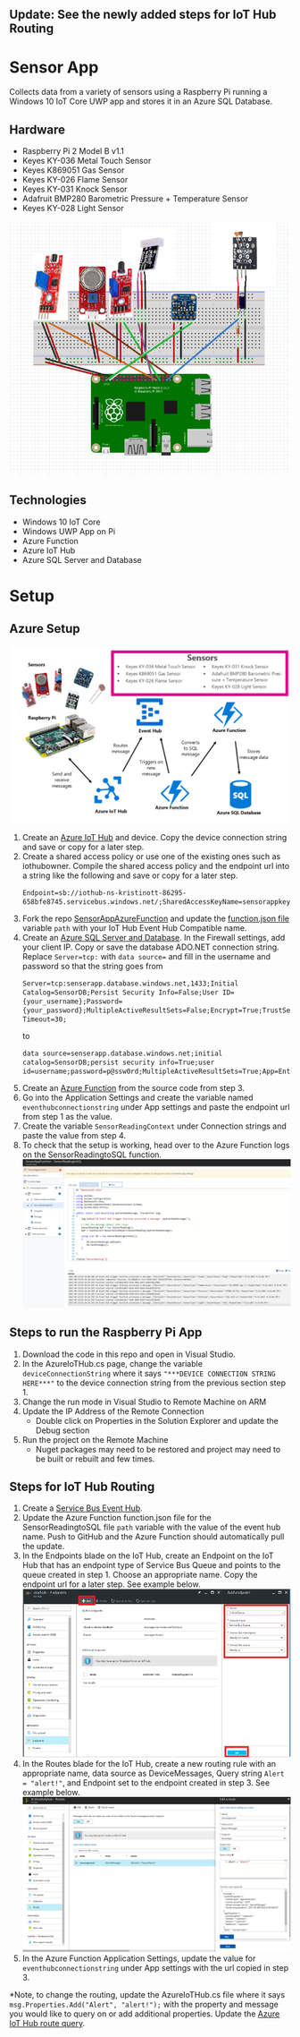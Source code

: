 ## **Update: See the newly added steps for IoT Hub Routing**

# Sensor App
Collects data from a variety of sensors using a Raspberry Pi running a Windows 10 IoT Core UWP app and stores it in an Azure SQL Database. 

## Hardware
- Raspberry Pi 2 Model B v1.1
- Keyes KY-036 Metal Touch Sensor
- Keyes K869051 Gas Sensor
- Keyes KY-026 Flame Sensor
- Keyes KY-031 Knock Sensor
- Adafruit BMP280 Barometric Pressure + Temperature Sensor
- Keyes KY-028 Light Sensor

![raspberry pi setup](images/raspberry-pi-setup.png)

## Technologies
- Windows 10 IoT Core
- Windows UWP App on Pi
- Azure Function
- Azure IoT Hub
- Azure SQL Server and Database

# Setup

## Azure Setup
![architecture](images/sensor-app-architecture.png)

1. Create an [Azure IoT Hub](https://docs.microsoft.com/en-us/azure/iot-hub/iot-hub-create-through-portal) and device. Copy the device connection string and save or copy for a later step.
2. Create a shared access policy or use one of the existing ones such as iothubowner. Compile the shared access policy and the endpoint url into a string like the following and save or copy for a later step.
    ```
    Endpoint=sb://iothub-ns-kristinott-86295-658bfe8745.servicebus.windows.net/;SharedAccessKeyName=sensorappkeyname;SharedAccessKey=superlongkey1234567901234567890=
    ```
3. Fork the repo [SensorAppAzureFunction](https://github.com/kottofy/SensorAppAzureFunction) 
and update the [function.json file](https://github.com/kottofy/SensorAppAzureFunction/blob/master/SensorReadingtoSQL/function.json) variable `path` with your IoT Hub Event Hub Compatible name.
4. Create an [Azure SQL Server and Database](https://docs.microsoft.com/en-us/azure/sql-database/sql-database-get-started-portal). In the Firewall settings, add your client IP. Copy or save the database ADO.NET connection string. Replace `Server=tcp:` with `data source=` and fill in the username and password so that the string goes from
    ```
    Server=tcp:senserapp.database.windows.net,1433;Initial Catalog=SensorDB;Persist Security Info=False;User ID={your_username};Password={your_password};MultipleActiveResultSets=False;Encrypt=True;TrustServerCertificate=False;Connection Timeout=30;
    ```
    to
     ```
    data source=senserapp.database.windows.net;initial catalog=SensorDB;persist security info=True;user id=username;password=p@ssw0rd;MultipleActiveResultSets=True;App=EntityFramework
    ```
5. Create an [Azure Function](https://docs.microsoft.com/en-us/azure/azure-functions/functions-continuous-deployment) from the source code from step 3. 
6. Go into the Application Settings and create the variable named `eventhubconnectionstring` under App settings and paste the endpoint url from step 1 as the value. 
7. Create the variable `SensorReadingContext` under Connection strings and paste the value from step 4.
8. To check that the setup is working, head over to the Azure Function logs on the SensorReadingtoSQL function.
    ![azure function logs](images/azure-function-logs.png)


## Steps to run the Raspberry Pi App
1. Download the code in this repo and open in Visual Studio. 
2. In the AzureIoTHub.cs page, change the variable `deviceConnectionString` where it says `"***DEVICE CONNECTION STRING HERE***"` to the device connection string from the previous section step 1.
3. Change the run mode in Visual Studio to Remote Machine on ARM
4. Update the IP Address of the Remote Connection
    * Double click on Properties in the Solution Explorer and update the Debug section
5. Run the project on the Remote Machine
    * Nuget packages may need to be restored and project may need to be built or rebuilt and few times.

## Steps for IoT Hub Routing
1. Create a [Service Bus Event Hub](https://docs.microsoft.com/en-us/azure/event-hubs/event-hubs-create).
2. Update the Azure Function function.json file for the SensorReadingtoSQL file `path` variable with the value of the event hub name. Push to GitHub and the Azure Function should automatically pull the update.
3. In the Endpoints blade on the IoT Hub, create an Endpoint on the IoT Hub that has an endpoint type of Service Bus Queue and points to the queue created in step 1. Choose an appropriate name. Copy the endpoint url for a later step. See example below.
    ![endpoint creation](images/endpoint-creation.png)
4. In the Routes blade for the IoT Hub, create a new routing rule with an appropriate name, data source as DeviceMessages, Query string `Alert = "alert!"`, and Endpoint set to the endpoint created in step 3. See example below.
    ![route creation](images/route-creation.png)
5. In the Azure Function Application Settings, update the value for `eventhubconnectionstring` under App settings with the url copied in step 3.

*Note, to change the routing, update the AzureIoTHub.cs file where it says `msg.Properties.Add("Alert", "alert!");` with the property and message you would like to query on or add additional properties. Update the [Azure IoT Hub route query](https://docs.microsoft.com/en-us/azure/iot-hub/iot-hub-devguide-query-language).
